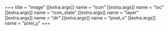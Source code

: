+++
title = "image"
[[extra.args]]
name = "icon"
[[extra.args]]
name = "loc"
[[extra.args]]
name = "icon_state"
[[extra.args]]
name = "layer"
[[extra.args]]
name = "dir"
[[extra.args]]
name = "pixel_x"
[[extra.args]]
name = "pixel_y"
+++